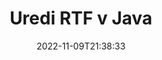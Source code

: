 ---
############################# Static ############################
layout: "auto-gen-editor"
date: 2022-11-09T21:38:33
draft: false
otherformats: doc docx docm dotx xls xlsx xlsm ppt pptx pptm mobi epub html mhtml txt xml csv rtf odt msg

############################# Head ############################
head_title: "Urejevalnik RTF — uredi RTF v Java"
head_description: "Kako urediti RTF v Java z uporabo nekaj vrstic kode? Uporabite API-je za obdelavo dokumentov GroupDocs za urejanje, posodabljanje in shranjevanje več kot 30 formatov datotek."

############################# Header ############################
title: "Uredi RTF v Java"
description: "Učinkovito in robustno urejanje RTF z API-ji GroupDocs.Editor na strežniški strani za Java, brez uporabe kakršne koli programske opreme, kot sta Microsoft ali Open Office."
bg_image: "https://cms.admin.containerize.com/templates/aspose/App_Themes/V3/images/bg/header1.png"
bg_overlay: false
button:
    enable: true
    icon: "fas fa-arrow-down"
    label: "Prenesite brezplačno preskusno različico"
    link: "https://downloads.groupdocs.com/editor/java"

############################# SubMenu ############################
submenu:
    enable: true

    left:
        img_alt: "GroupDocs.Editor for Java"
        image: "https://cms.admin.containerize.com/templates/groupdocs/images/product-logos/90x90-noborder/groupdocs-editor-java.png"
        product: "GroupDocs.Editor"
        platform: "Java"

    middle:
        button:

            # button loop
            - link: "https://apireference.groupdocs.com/editor/java"
              text: "API Reference"

            # button loop
            - link: "https://github.com/groupdocs-editor"
              text: "Primeri kod"

            # button loop
            - link: "https://products.groupdocs.app/editor/family"
              text: "Predstavitve v živo"

            # button loop
            - link: "https://purchase.groupdocs.com/pricing/editor/java"
              text: "Cenitev"

    right:
        link_download: "https://downloads.groupdocs.com/editor"
        link_learn: "https://docs.groupdocs.com/editor/java"
        link_buy: "https://purchase.groupdocs.com"

############################# About ############################
about:
    enable: true
    title: "O API-ju GroupDocs.Editor for Java"
    content: |
        [GroupDocs.Editor for Java](/sl/editor/java/) API je prava izbira za urejanje dokumentov in predstavitev Microsoft Word, Excel, PowerPoint, Open Office. GroupDocs.Editor je samostojen API, ki je primeren za strežniške in zaledne sisteme, kjer se zahteva visoka zmogljivost. Ni odvisno od programske opreme, kot sta Microsoft ali Open Office.

############################# Steps ############################
steps:
    enable: true
    title_left: "Koraki za urejanje RTF v Java"
    content_left: |
        [GroupDocs.Editor for Java](/sl/editor/java/) ponuja razvijalcem enostaven in preprost način za urejanje datotek RTF z uporabo nekaj vrstic kode.
        * Ustvarite primerek razreda `Urejevalnik` z obvezno potjo do datoteke ali tokom in neobveznim razredom `WordProcessingLoadOptions` ter naložite datoteko RTF
        * Ustvarite in nastavite primerek razreda `WordProcessingEditOptions` za obliko datoteke RTF
        * Pokličite metodo `Editor.Edit()` in pridobite dokument RTF v formatu HTML, ki ga je mogoče enostavno urejati s katerim koli urejevalnikom WYSIWYG.
        * Pokličite metodo `Editor.Save()` in shranite urejeno datoteko RTF z uporabo razreda `WordProcessingSaveOptions`

        
    title_right: "Sistemske zahteve"
    content_right: |
        Osnovno urejanje dokumenta z API-ji GroupDocs.Editor for Java je mogoče izvesti z implementacijo nekaj preprostih korakov. Naši API-ji so podprti na vseh glavnih platformah in operacijskih sistemih. Preden izvedete spodnjo kodo, se prepričajte, da imate v sistemu nameščene naslednje predpogoje.

        * Operacijski sistemi: Microsoft Windows, Linux, MacOS
        * Razvojna okolja: NetBeans, IntelliJ IDEA, Eclipse
        * Ogrodja: Java 7 (1.7) and above
        * Prenesite najnovejšo različico GroupDocs.Editor for Java iz [Maven](https://repository.groupdocs.com/editor/)
        
    code: |        
        ```java
        // Load the RTF file into Editor with the optional WordProcessingLoadOptions
        Editor editor = new Editor("source.rtf", new WordProcessingLoadOptions());

        // Create and adjust the edit options
        WordProcessingEditOptions editOptions = new WordProcessingEditOptions();

        // Open input RTF document for edit — obtain an intermediate document, that can be edited
        EditableDocument beforeEdit = editor.edit(editOptions);

        // Grab RTF document content and associated resources from editable document
        string content = beforeEdit.getContent();

        // Send the content to WYSIWYG-editor, edit it there, and send edited content back to the server-side
        // This step simulates a such operation
        string updatedContent = content.replace("Subtitle", "Edited subtitle");

        // Grab edited content and resources from WYSIWYG-editor and create a new EditableDocument instance from it
        EditableDocument afterEdit = EditableDocument.fromMarkup(updatedContent, null);

        // Create a save options and select a desired output format
        WordProcessingSaveOptions saveOptions = new WordProcessingSaveOptions(WordProcessingFormats.Rtf);

        // Save edited RTF document to the file
        editor.save(afterEdit, "edited.rtf", saveOptions);
        ```
        
############################# Demos ############################
demos:
    enable: true
    title: "RTF Editor Live Demos"
    content: |
        Takoj uredite RTF tako, da obiščete spletno mesto [GroupDocs.Editor Live Demos](https://products.groupdocs.app/editor/family).
        Predstavitev v živo ima naslednje prednosti
        
############################# More Formats ############################
more_formats:
    enable: true
    title: "Drugi podprti urejevalniki"
    content: |
        Urejate lahko tudi druge oblike datotek. Oglejte si celoten seznam spodaj.


############################# Back to top ###############################
back_to_top:
    enable: true
---